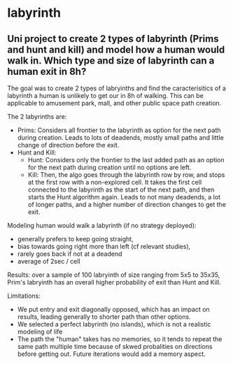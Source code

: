 # labyrinth
## Uni project to create 2 types of labyrinth (Prims and hunt and kill) and model how a human would walk in.  Which type and size of labyrinth can a human exit in 8h?

The goal was to create 2 types of labryinths and find the caracterisitics of a labyrinth a human is unlikely to get our in 8h of walking.
This can be applicable to amusement park, mall, and other public space path creation.

The 2 labyrinths are:
- Prims: Considers all frontier to the labyrinth as option for the next path during creation. Leads to lots of deadends, mostly small paths and little change of direction before the exit.
- Hunt and Kill:
    - Hunt: Considers only the frontier to the last added path as an option for the next path during creation until no options are left.
    - Kill: Then, the algo goes through the labyrinth row by row, and stops at the first row with a non-explored cell. It takes the first cell connected to the labyrinth as the start of the next path, and then starts the Hunt algorithm again.
  Leads to not many deadends, a lot of longer paths, and a higher number of direction changes to get the exit.

Modeling human would walk a labyrinth (if no strategy deployed):
- generally prefers to keep going straight,
- bias towards going right more than left (cf relevant studies),
- rarely goes back if not at a deadend
- average of 2sec / cell

Results: over a sample of 100 labryinth of size ranging from 5x5 to 35x35, Prim's labryinth has an overall higher probability of exit than Hunt and Kill.

Limitations: 
- We put entry and exit diagonally opposed, which has an impact on results, leading generally to shorter path than other options.
- We selected a perfect labyrinth (no islands), which is not a realistic modeling of life
- The path the "human" takes has no memories, so it tends to repeat the same path multiple time because of skwed probalities on directions before getting out. Future iterations would add a memory aspect.







